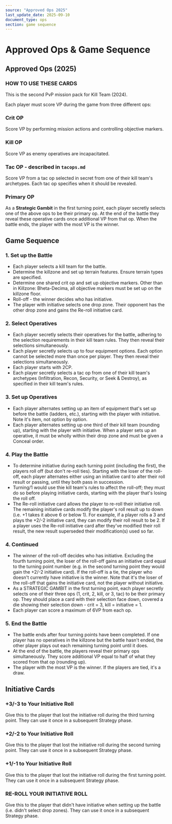 ```yaml
---
source: "Approved Ops 2025"
last_update_date: 2025-09-10
document_type: ops
section: game sequence
---
```


# Approved Ops & Game Sequence

## Approved Ops (2025)

### HOW TO USE THESE CARDS
This is the second PvP mission pack for Kill Team (2024).

Each player must score VP during the game from three different ops:

### Crit OP
Score VP by performing mission actions and controlling objective markers.

### Kill OP
Score VP as enemy operatives are incapacitated.

### Tac OP - described in `tacops.md`
Score VP from a tac op selected in secret from one of their kill team's archetypes. Each tac op specifies when it should be revealed.

### Primary OP
As a **Strategic Gambit** in the first turning point, each player secretly selects one of the above ops to be their primary op. At the end of the battle they reveal these operative cards once additional VP from that op. When the battle ends, the player with the most VP is the winner.

## Game Sequence

### 1. Set up the Battle
* Each player selects a kill team for the battle.
* Determine the killzone and set up terrain features. Ensure terrain types are specified.
* Determine one shared crit op and set up objective markers. Other than in Killzone: Bheta-Decima, all objective markers must be set up on the killzone floor.
* Roll-off - the winner decides who has initiative.
* The player with initiative selects one drop zone. Their opponent has the other drop zone and gains the Re-roll initiative card.

### 2. Select Operatives
* Each player secretly selects their operatives for the battle, adhering to the selection requirements in their kill team rules. They then reveal their selections simultaneously.
* Each player secretly selects up to four equipment options. Each option cannot be selected more than once per player. They then reveal their selections simultaneously.
* Each player starts with 2CP.
* Each player secretly selects a tac op from one of their kill team's archetypes (Infiltration, Recon, Security, or Seek & Destroy), as specified in their kill team's rules.

### 3. Set up Operatives
* Each player alternates setting up an item of equipment that's set up before the battle (ladders, etc.), starting with the player with initiative. Note it's item, not option by option.
* Each player alternates setting up one third of their kill team (rounding up), starting with the player with initiative. When a player sets up an operative, it must be wholly within their drop zone and must be given a Conceal order.

### 4. Play the Battle
* To determine initiative during each turning point (including the first), the players roll off (but don't re-roll ties). Starting with the loser of the roll-off, each player alternates either using an initiative card to alter their roll result or passing, until they both pass in succession.
* Turning/1 would use thie kill team's rules to affect the roll-off; they must do so before playing initiative cards, starting with the player that's losing the roll off.
* The Re-roll initiative card allows the player to re-roll their initiative roll. The remaining initiative cards modify the player's roll result up to down (i.e. +1 takes it above 6 or below 1). For example, if a player rolls a 3 and plays the +2/-2 initiative card, they can modify their roll result to be 2. If a player uses the Re-roll initiative card after they've modified their roll result, the new result superseded their modification(s) used so far.

### 4. Continued
* The winner of the roll-off decides who has initiative. Excluding the fourth turning point, the loser of the roll-off gains an initiative card equal to the turning point number (e.g. in the second turning point they would gain the +2/-2 initiative card). If the roll-off is a tie, the player who doesn't currently have initiative is the winner. Note that it's the loser of the roll-off that gains the initiative card, not the player without initiative.
* As a STRATEGIC GAMBIT in the first turning point, each player secretly selects one of their three ops (1, crit, 2, kill, or 3, tac) to be their primary op. They should place a card with their selection face down, covered a die showing their selection down - crit = 3, kill = initiative = 1.
* Each player can score a maximum of 6VP from each op.

### 5. End the Battle
* The battle ends after four turning points have been completed. If one player has no operatives in the killzone but the battle hasn't ended, the other player plays out each remaining turning point until it does.
* At the end of the battle, the players reveal their primary ops simultaneously. They score additional VP equal to half of what they scored from that op (rounding up).
* The player with the most VP is the winner. If the players are tied, it's a draw.

## Initiative Cards

### +3/-3 to Your Initiative Roll
Give this to the player that lost the initiative roll during the third turning point. They can use it once in a subsequent Strategy phase.

### +2/-2 to Your Initiative Roll
Give this to the player that lost the initiative roll during the second turning point. They can use it once in a subsequent Strategy phase.

### +1/-1 to Your Initiative Roll
Give this to the player that lost the initiative roll during the first turning point. They can use it once in a subsequent Strategy phase.

### RE-ROLL YOUR INITIATIVE ROLL
Give this to the player that didn't have initiative when setting up the battle (i.e. didn't select drop zones). They can use it once in a subsequent Strategy phase.